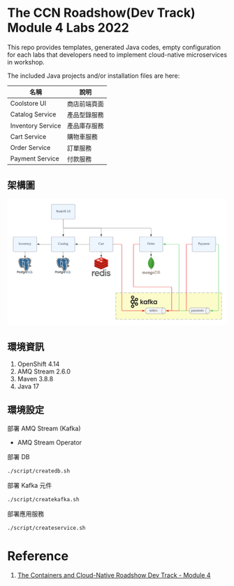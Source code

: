 # The CCN Roadshow(Dev Track) Module 4 Labs 2022

This repo provides templates, generated Java codes, empty configuration for each labs that developers need to implement cloud-native microservices in workshop. 

The included Java projects and/or installation files are here:

| 名稱 | 說明 |
| --- | --- |
| Coolstore UI | 商店前端頁面 |
| Catalog Service | 產品型錄服務 |
| Inventory Service | 產品庫存服務 | 
| Cart Service | 購物車服務 |
| Order Service | 訂單服務 |
| Payment Service | 付款服務 |

## 架構圖
![](https://github.com/CCChou/ccn-workshop/blob/main/docs/01_architect.png)

## 環境資訊
1. OpenShift 4.14
2. AMQ Stream 2.6.0
3. Maven 3.8.8
4. Java 17

## 環境設定

部署 AMQ Stream (Kafka)
- AMQ Stream Operator

部署 DB
```bash
./script/createdb.sh
```

部署 Kafka 元件
```bash
./script/createkafka.sh
```

部署應用服務
```bash
./script/createservice.sh
```

# Reference
1. [The Containers and Cloud-Native Roadshow Dev Track - Module 4](http://guides-m4-labs-infra.6923.rh-us-east-1.openshiftapps.com/workshop/cloudnative/lab/workshop-environment)